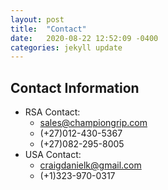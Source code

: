 ```yaml
---
layout: post
title:  "Contact"
date:   2020-08-22 12:52:09 -0400
categories: jekyll update
---
```


## Contact Information
 * RSA Contact:
   * [sales@championgrip.com](mailto:sales@championgrip.com)
   * (+27)012-430-5367
   * (+27)082-295-8005
 * USA Contact:
   * [craigdanielk@gmail.com](mailto:craigdanielk@gmail.com)
   * (+1)323-970-0317
